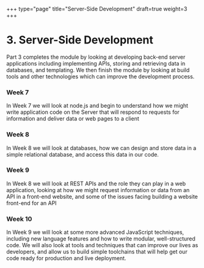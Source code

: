 +++
type="page"
title="Server-Side Development"
draft=true
weight=3
+++

# 3. Server-Side Development

Part 3 completes the module by looking at developing back-end server applications including implementing APIs, storing and retrieving data in databases, and templating. We then finish the module by looking at build tools and other technologies which can improve the development process.

### Week 7

In Week 7 we will look at node.js and begin to understand how we might write application code on the Server that will respond to requests for information and deliver data or web pages to a client

### Week 8

In Week 8 we will look at databases, how we can design and store data in a simple relational database, and access this data in our code.

### Week 9

In Week 8 we will look at REST APIs and the role they can play in a web application, looking at how we might request information or data from an API in a front-end website, and some of the issues facing building a website front-end for an API

### Week 10

In Week 9 we will look at some more advanced JavaScript techniques, including new language features and how to write modular, well-structured code. We will also look at tools and techniques that can improve our lives as developers, and allow us to build simple toolchains that will help get our code ready for production and live deployment.

